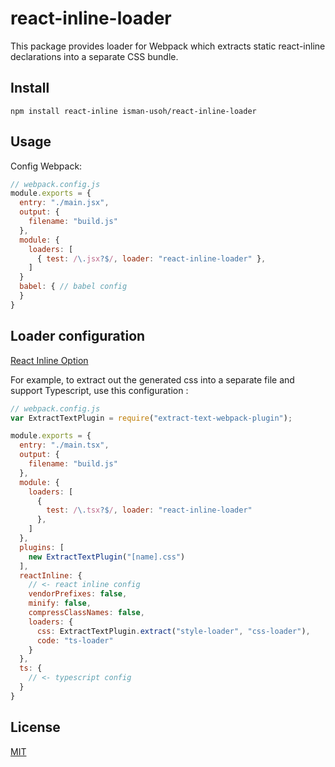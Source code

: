# react-inline-loader
This package provides loader for Webpack which extracts static react-inline declarations into a separate CSS bundle.

## Install
```
npm install react-inline isman-usoh/react-inline-loader
```


## Usage

Config Webpack:

``` js
// webpack.config.js
module.exports = {
  entry: "./main.jsx",
  output: {
    filename: "build.js"
  },
  module: {
    loaders: [
      { test: /\.jsx?$/, loader: "react-inline-loader" },
    ]
  }
  babel: { // babel config
  }
}
```


## Loader configuration

[React Inline Option](https://github.com/martinandert/react-inline#usage)

For example, to extract out the generated css into a separate file and support Typescript,
use this configuration :

``` js
// webpack.config.js
var ExtractTextPlugin = require("extract-text-webpack-plugin");

module.exports = {
  entry: "./main.tsx",
  output: {
    filename: "build.js"
  },
  module: {
    loaders: [
      {
        test: /\.tsx?$/, loader: "react-inline-loader"
      },
    ]
  },
  plugins: [
    new ExtractTextPlugin("[name].css")
  ],
  reactInline: { 
	// <- react inline config
    vendorPrefixes: false,
    minify: false,
    compressClassNames: false,
    loaders: {
      css: ExtractTextPlugin.extract("style-loader", "css-loader"),
      code: "ts-loader"
    }
  },
  ts: {
	// <- typescript config
  }
}
```

## License

[MIT](http://opensource.org/licenses/MIT)